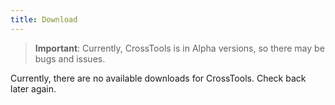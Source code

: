 ```yaml
---
title: Download
---
```


> **Important**: Currently, CrossTools is in Alpha versions, so there may be bugs and issues.

Currently, there are no available downloads for CrossTools. Check back later again.